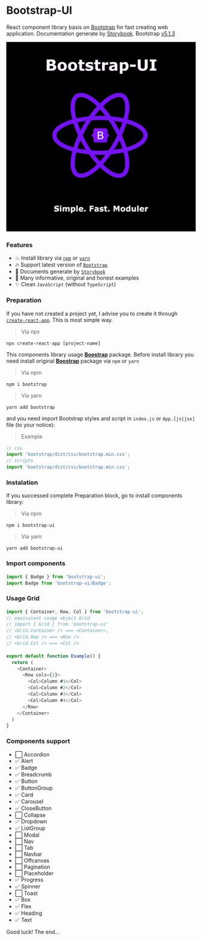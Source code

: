 # **Bootstrap-UI**

React component library basis on [Bootstrap](https://getbootstrap.com/) for fast creating web application. Documentation generate by [Storybook](storybook.js.org). Bootstrap [v5.1.3](https://www.npmjs.com/package/bootstrap)

![BootstrapUILogo](./img/bootstrap-ui.png)

### **Features**
+ 💥 Install library via [`npm`](https://www.npmjs.com) or [`yarn`](https://classic.yarnpkg.com/)
+ 🔥 Support latest version of [`Bootstrap`](https://github.com/twbs/bootstrap/releases/tag/v5.1.3)
+ 🧾 Documents generate by [`Storybook`](https://www.storybook.js.org)
+ 📖 Many informative, original and honest examples
+ ✨ Clean `JavaScript` (without `TypeScript`)

### **Preparation**

If you have not created a project yet, I advise you to create it through [`create-react-app`](https://create-react-app.dev). This is most simple way.

> Via npx
```shell
npx create-react-app [project-name]
```

This components library usage [**Boostrap**](https://getbootstrap.com) package. Before install library you need
install original [**Boostrap**](https://getbootstrap.com) package via `npm` or `yarn`

> Via npm
```shell
npm i bootstrap
```

> Via yarn
```shell
yarn add bootstrap
```

and you need import Bootstrap styles and script in `index.js` or `App.[js|jsx]` file (to your notice):

> Example
```js
// css
import 'bootstrap/dist/css/bootstrap.min.css';
// scripts
import 'bootstrap/dist/css/bootstrap.min.css';
```

### **Instalation**
If you successed complete Preparation block, go to install components library:

> Via npm
```shell
npm i bootstrap-ui
```

> Via yarn
```shell
yarn add bootstrap-ui
```

### **Import components**
```js
import { Badge } from 'bootstrap-ui';
import Badge from 'bootstrap-ui/Badge';
```

### **Usage Grid**
```js
import { Container, Row, Col } from 'bootstrap-ui';
// equivalent usage object Grid
// import { Grid } from 'bootstrap-ui'
// <Grid.Container /> === <Container>,
// <Grid.Row /> === <Row />
// <Grid.Col /> === <Col />

export default function Example() {
  return (
    <Container>
      <Row cols={2}>
        <Col>Column #1</Col>
        <Col>Column #2</Col>
        <Col>Column #3</Col>
        <Col>Column #4</Col>
      </Row>
    </Container>
  )
}
```

### **Components support**
+ ⬜ Accordion
+ ✅ Alert
+ ✅ Badge
+ ✅ Breadcrumb
+ ✅ Button
+ ✅ ButtonGroup
+ ✅ Card
+ ✅ Carousel
+ ✅ CloseButton
+ ⬜ Collapse
+ ✅ Dropdown
+ ✅ ListGroup
+ ⬜ Modal
+ ⬜ Nav
+ ⬜ Tab
+ ⬜ Navbar
+ ⬜ Offcanvas
+ ⬜ Pagination
+ ⬜ Placeholder
+ ✅ Progress
+ ✅ Spinner
+ ⬜ Toast
+ ✅ Box
+ ✅ Flex
+ ✅ Heading
+ ✅ Text

Good luck! The end...